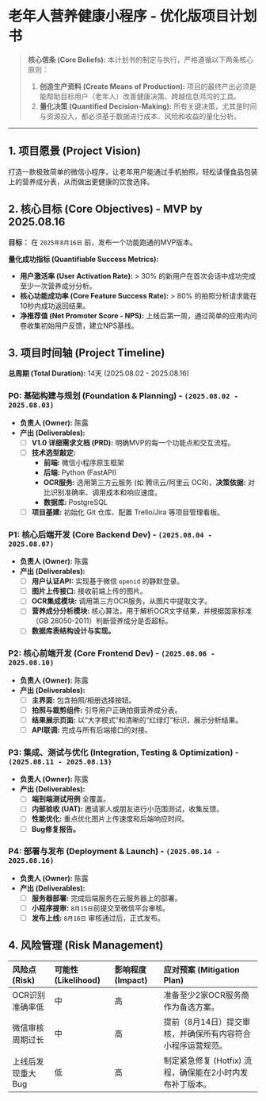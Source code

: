 # 老年人营养健康小程序 - 优化版项目计划书

> **核心信条 (Core Beliefs):** 本计划书的制定与执行，严格遵循以下两条核心原则：
> 1.  **创造生产资料 (Create Means of Production):** 项目的最终产出必须是能帮助目标用户（老年人）改善健康决策、跨越信息鸿沟的工具。
> 2.  **量化决策 (Quantified Decision-Making):** 所有关键决策，尤其是时间与资源投入，都必须基于数据进行成本、风险和收益的量化分析。

---

## 1. 项目愿景 (Project Vision)

打造一款极致简单的微信小程序，让老年用户能通过手机拍照，轻松读懂食品包装上的营养成分表，从而做出更健康的饮食选择。

## 2. 核心目标 (Core Objectives) - MVP by 2025.08.16

**目标：** 在 `2025年8月16日` 前，发布一个功能跑通的MVP版本。

**量化成功指标 (Quantifiable Success Metrics):**

*   **用户激活率 (User Activation Rate):** > 30% 的新用户在首次会话中成功完成至少一次营养成分分析。
*   **核心功能成功率 (Core Feature Success Rate):** > 80% 的拍照分析请求能在10秒内成功返回结果。
*   **净推荐值 (Net Promoter Score - NPS):** 上线后第一周，通过简单的应用内问卷收集初始用户反馈，建立NPS基线。

## 3. 项目时间轴 (Project Timeline)

**总周期 (Total Duration):** 14天 (2025.08.02 - 2025.08.16)

### P0: 基础构建与规划 (Foundation & Planning) - `(2025.08.02 - 2025.08.03)`

*   **负责人 (Owner):** 陈露
*   **产出 (Deliverables):**
    *   [ ] **V1.0 详细需求文档 (PRD):** 明确MVP的每一个功能点和交互流程。
    *   [ ] **技术选型敲定:**
        *   **前端:** 微信小程序原生框架
        *   **后端:** Python (FastAPI)
        *   **OCR服务:** 选用第三方云服务 (如 腾讯云/阿里云 OCR)，**决策依据:** 对比识别准确率、调用成本和响应速度。
        *   **数据库:** PostgreSQL
    *   [ ] **项目基建:** 初始化 Git 仓库、配置 Trello/Jira 等项目管理看板。

### P1: 核心后端开发 (Core Backend Dev) - `(2025.08.04 - 2025.08.07)`

*   **负责人 (Owner):** 陈露
*   **产出 (Deliverables):**
    *   [ ] **用户认证API:** 实现基于微信 `openid` 的静默登录。
    *   [ ] **图片上传接口:** 接收前端上传的图片。
    *   [ ] **OCR集成模块:** 调用第三方OCR服务，从图片中提取文字。
    *   [ ] **营养成分分析模块:** 核心算法，用于解析OCR文字结果，并根据国家标准（GB 28050-2011）判断营养成分是否超标。
    *   [ ] **数据库表结构设计与实现。**

### P2: 核心前端开发 (Core Frontend Dev) - `(2025.08.06 - 2025.08.10)`

*   **负责人 (Owner):** 陈露
*   **产出 (Deliverables):**
    *   [ ] **主界面:** 包含拍照/相册选择按钮。
    *   [ ] **拍照与裁剪组件:** 引导用户正确拍摄营养成分表。
    *   [ ] **结果展示页面:** 以“大字模式”和清晰的“红绿灯”标识，展示分析结果。
    *   [ ] **API联调:** 完成与所有后端接口的对接。

### P3: 集成、测试与优化 (Integration, Testing & Optimization) - `(2025.08.11 - 2025.08.13)`

*   **负责人 (Owner):** 陈露
*   **产出 (Deliverables):**
    *   [ ] **端到端测试用例** 全覆盖。
    *   [ ] **内部验收 (UAT):** 邀请家人或朋友进行小范围测试，收集反馈。
    *   [ ] **性能优化:** 重点优化图片上传速度和后端响应时间。
    *   [ ] **Bug修复报告。**

### P4: 部署与发布 (Deployment & Launch) - `(2025.08.14 - 2025.08.16)`

*   **负责人 (Owner):** 陈露
*   **产出 (Deliverables):**
    *   [ ] **服务器部署:** 完成后端服务在云服务器上的部署。
    *   [ ] **小程序提审:** `8月15日`前提交至微信平台审核。
    *   [ ] **发布上线:** `8月16日` 审核通过后，正式发布。

## 4. 风险管理 (Risk Management)

| 风险点 (Risk) | 可能性 (Likelihood) | 影响程度 (Impact) | 应对预案 (Mitigation Plan) |
| :--- | :--- | :--- | :--- |
| OCR识别准确率低 | 中 | 高 | 准备至少2家OCR服务商作为备选方案。 |
| 微信审核周期过长 | 中 | 高 | 提前（8月14日）提交审核，并确保所有内容符合小程序运营规范。 |
| 上线后发现重大Bug | 低 | 高 | 制定紧急修复 (Hotfix) 流程，确保能在2小时内发布补丁版本。 |